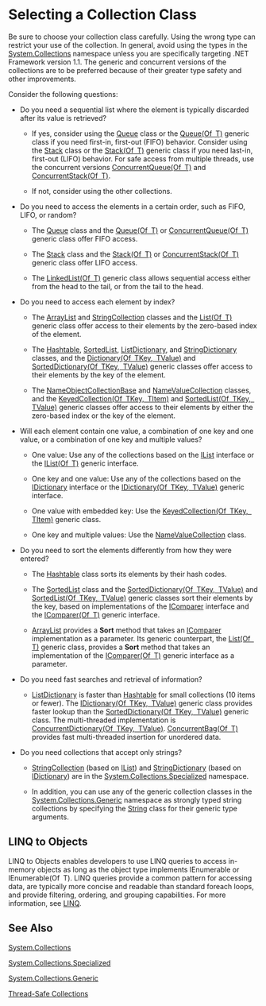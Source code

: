 # Selecting a Collection Class

Be sure to choose your collection class carefully. Using the wrong type can restrict your use of the collection. In general, avoid using the types in the [System.Collections](http://dotnet.github.io/api/System.Collections.html) namespace unless you are specifically targeting .NET Framework version 1.1. The generic and concurrent versions of the collections are to be preferred because of their greater type safety and other improvements.

Consider the following questions:

*   Do you need a sequential list where the element is typically discarded after its value is retrieved?

    *   If yes, consider using the [Queue](http://dotnet.github.io/api/System.Collections.Queue.html) class or the [Queue(Of T)](http://dotnet.github.io/api/System.Collections.Generic.Queue%601.html) generic class if you need first-in, first-out (FIFO) behavior. Consider using the [Stack](http://dotnet.github.io/api/System.Collections.Stack.html) class or the [Stack(Of T)](http://dotnet.github.io/api/System.Collections.Generic.Stack%601.html) generic class if you need last-in, first-out (LIFO) behavior. For safe access from multiple threads, use the concurrent versions [ConcurrentQueue(Of T)](http://dotnet.github.io/api/System.Collections.Concurrent.ConcurrentQueue%601.html) and [ConcurrentStack(Of T)](http://dotnet.github.io/api/System.Collections.Concurrent.ConcurrentStack%601.html).
    
    *   If not, consider using the other collections.
    
*   Do you need to access the elements in a certain order, such as FIFO, LIFO, or random? 

    *   The [Queue](http://dotnet.github.io/api/System.Collections.Queue.html) class and the [Queue(Of T)](http://dotnet.github.io/api/System.Collections.Generic.Queue%601.html) or [ConcurrentQueue(Of T)](http://dotnet.github.io/api/System.Collections.Concurrent.ConcurrentQueue%601.html) generic class offer FIFO access.
    
    *   The [Stack](http://dotnet.github.io/api/System.Collections.Stack.html) class and the [Stack(Of T)](http://dotnet.github.io/api/System.Collections.Generic.Stack%601.html) or [ConcurrentStack(Of T)](http://dotnet.github.io/api/System.Collections.Concurrent.ConcurrentStack%601.html) generic class offer LIFO access. 
    
    *   The [LinkedList(Of T)](http://dotnet.github.io/api/System.Collections.Generic.LinkedList%601.html) generic class allows sequential access either from the head to the tail, or from the tail to the head.
    
*   Do you need to access each element by index? 

    *   The [ArrayList](http://dotnet.github.io/api/System.Collections.ArrayList.html) and [StringCollection](http://dotnet.github.io/api/System.Collections.Specialized.StringCollection.html) classes and the [List(Of T)](http://dotnet.github.io/api/System.Collections.Generic.List%601.html) generic class offer access to their elements by the zero-based index of the element.  
    
    *   The [Hashtable](http://dotnet.github.io/api/System.Collections.Hashtable.html), [SortedList](http://dotnet.github.io/api/System.Collections.SortedList.html), [ListDictionary](http://dotnet.github.io/api/System.Collections.Specialized.ListDictionary.htm), and [StringDictionary](http://dotnet.github.io/api/System.Collections.Specialized.StringDictionary.html) classes, and the [Dictionary(Of TKey, TValue)](http://dotnet.github.io/api/System.Collections.Generic.Dictionary%602.html) and [SortedDictionary(Of TKey, TValue)](http://dotnet.github.io/api/System.Collections.Generic.Dictionary%602.html) generic classes offer access to their elements by the key of the element. 
    
    *   The [NameObjectCollectionBase](http://dotnet.github.io/api/System.Collections.Specialized.NameObjectCollectionBase.html) and [NameValueCollection](http://dotnet.github.io/api/System.Collections.Specialized.NameValueCollection.html) classes, and the [KeyedCollection(Of TKey, TItem)](http://dotnet.github.io/api/System.Collections.ObjectModel.KeyedCollection%602.html) and [SortedList(Of TKey, TValue)](http://dotnet.github.io/api/System.Collections.Generic.SortedList%602.html) generic classes offer access to their elements by either the zero-based index or the key of the element.
    
*   Will each element contain one value, a combination of one key and one value, or a combination of one key and multiple values? 

    *   One value: Use any of the collections based on the [IList](http://dotnet.github.io/api/System.Collections.IList.html) interface or the [IList(Of T)](http://dotnet.github.io/api/System.Collections.Generic.IList%601.html) generic interface.
    
    *   One key and one value: Use any of the collections based on the [IDictionary](http://dotnet.github.io/api/System.Collections.IDictionary.html) interface or the [IDictionary(Of TKey, TValue)](http://dotnet.github.io/api/System.Collections.Generic.IDictionary%602.html) generic interface.
    
    *   One value with embedded key: Use the [KeyedCollection(Of TKey, TItem)](http://dotnet.github.io/api/System.Collections.ObjectModel.KeyedCollection%602.html) generic class.
    
    *   One key and multiple values: Use the [NameValueCollection](http://dotnet.github.io/api/System.Collections.Specialized.NameValueCollection.html) class.
    
*   Do you need to sort the elements differently from how they were entered? 

    *   The  [Hashtable](http://dotnet.github.io/api/System.Collections.Hashtable.html) class sorts its elements by their hash codes.  
    
    *   The [SortedList](http://dotnet.github.io/api/System.Collections.SortedList.html) class and the [SortedDictionary(Of TKey, TValue)](http://dotnet.github.io/api/System.Collections.Generic.SortedDictionary%602.html) and [SortedList(Of TKey, TValue)](http://dotnet.github.io/api/System.Collections.Generic.SortedList%602.html) generic classes sort their elements by the key, based on implementations of the [IComparer](http://dotnet.github.io/api/System.Collections.IComparer.html) interface and the [IComparer(Of T)](http://dotnet.github.io/api/System.Collections.Generic.IComparer%601.html) generic interface.  
    
    *   [ArrayList](http://dotnet.github.io/api/System.Collections.ArrayList.html) provides a **Sort** method that takes an [IComparer](http://dotnet.github.io/api/System.Collections.IComparer.html) implementation as a parameter. Its generic counterpart, the [List(Of T)](http://dotnet.github.io/api/System.Collections.Generic.List%601.html) generic class, provides a **Sort** method that takes an implementation of the [IComparer(Of T)](http://dotnet.github.io/api/System.Collections.Generic.IComparer%601.html) generic interface as a parameter.
    
 *  Do you need fast searches and retrieval of information? 
 
    *   [ListDictionary](http://dotnet.github.io/api/System.Collections.Specialized.ListDictionary.htm) is faster than [Hashtable](http://dotnet.github.io/api/System.Collections.Hashtable.html) for small collections (10 items or fewer). The [IDictionary(Of TKey, TValue)](http://dotnet.github.io/api/System.Collections.Generic.IDictionary%602.html) generic class provides faster lookup than the [SortedDictionary(Of TKey, TValue)](http://dotnet.github.io/api/System.Collections.Generic.SortedDictionary%602.html) generic class. The multi-threaded implementation is [ConcurrentDictionary(Of TKey, TValue)](http://dotnet.github.io/api/System.Collections.Concurrent.ConcurrentDictionary%602.html). [ConcurrentBag(Of T)](http://dotnet.github.io/api/System.Collections.Concurrent.ConcurrentBag%601.html) provides fast multi-threaded insertion for unordered data.  

*   Do you need collections that accept only strings? 

    *   [StringCollection](http://dotnet.github.io/api/System.Collections.Specialized.StringCollection.html) (based on [IList](http://dotnet.github.io/api/System.Collections.IList.html)) and [StringDictionary](http://dotnet.github.io/api/System.Collections.Specialized.StringDictionary.html) (based on [IDictionary](http://dotnet.github.io/api/System.Collections.IDictionary.html)) are in the [System.Collections.Specialized](http://dotnet.github.io/api/System.Collections.Specialized.html) namespace. 
    
    *   In addition, you can use any of the generic collection classes in the [System.Collections.Generic](http://dotnet.github.io/api/System.Collections.Generic.html) namespace as strongly typed string collections by specifying the [String](http://dotnet.github.io/api/System.String.html) class for their generic type arguments. 
    
## LINQ to Objects

LINQ to Objects enables developers to use LINQ queries to access in-memory objects as long as the object type implements IEnumerable or IEnumerable(Of T). LINQ queries provide a common pattern for accessing data, are typically more concise and readable than standard foreach loops, and provide filtering, ordering, and grouping capabilities. For more information, see [LINQ](concepts/linq.md).

## See Also

[System.Collections](http://dotnet.github.io/api/System.Collections.html)

[System.Collections.Specialized](http://dotnet.github.io/api/System.Collections.Specialized.html)

[System.Collections.Generic](http://dotnet.github.io/api/System.Collections.Generic.html)

[Thread-Safe Collections](thread-safeCollections.md)
